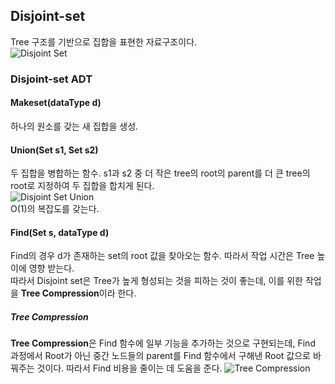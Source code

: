 ## Disjoint-set
Tree 구조를 기반으로 집합을 표현한 자료구조이다. <br>
![Disjoint Set](https://user-images.githubusercontent.com/86412960/147632055-5dfcf244-3486-4493-8e27-29f82e7bc4b1.png)<br>
### Disjoint-set ADT
#### Makeset(dataType d)
하나의 원소를 갖는 새 집합을 생성.
#### Union(Set s1, Set s2)
두 집합을 병합하는 함수. s1과 s2 중 더 작은 tree의 root의 parent를 더 큰 tree의 root로 지정하여 두 집합을 합치게 된다.<br>
![Disjoint Set Union](https://user-images.githubusercontent.com/86412960/147632058-1f320c72-fba9-4c53-8406-18c42fabcbf8.png)<br>
O(1)의 복잡도를 갖는다.
#### Find(Set s, dataType d)
Find의 경우 d가 존재하는 set의 root 값을 찾아오는 함수. 따라서 작업 시간은 Tree 높이에 영향 받는다.<br>
따라서 Disjoint set은 Tree가 높게 형성되는 것을 피하는 것이 좋는데, 이를 위한 작업을 **Tree Compression**이라 한다. 
##### Tree Compression
**Tree Compression**은 Find 함수에 일부 기능을 추가하는 것으로 구현되는데, Find 과정에서 Root가 아닌 중간 노드들의 parent를 Find 함수에서 구해낸 Root 값으로 바꿔주는 것이다. 따라서 Find 비용을 줄이는 데 도움을 준다.
![Tree Compression](https://user-images.githubusercontent.com/86412960/147632062-ee0e5b8b-173d-42fa-91ea-1856d35698a3.png)
